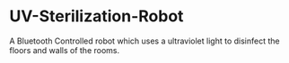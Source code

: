 # UV-Sterilization-Robot
A Bluetooth Controlled robot which uses a ultraviolet light to disinfect the floors and walls of the rooms.
